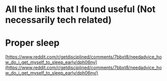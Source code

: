# All the links that I found useful (Not necessarily tech related)

# Proper sleep
[https://www.reddit.com/r/getdisciplined/comments/7bbxt8/needadvice_how_do_i_get_myself_to_sleep_early/dph06ny](https://www.reddit.com/r/getdisciplined/comments/7bbxt8/needadvice_how_do_i_get_myself_to_sleep_early/dph06ny/)
